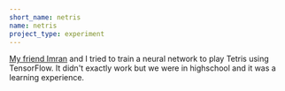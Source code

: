 ```yaml
---
short_name: netris
name: netris
project_type: experiment
---
```

[My friend Imran](http://www.github.com/i077)
and I tried to train a neural network to play Tetris using TensorFlow.
It didn't exactly work but we were in
highschool and it was a learning experience.
